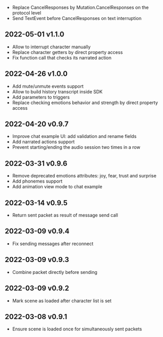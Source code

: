 * Replace CancelResponses by Mutation.CancelResponses on the protocol level
* Send TextEvent before CancelResponses on text interruption

## 2022-05-01 v1.1.0

* Allow to interrupt character manually
* Replace character getters by direct property access
* Fix function call that checks its narrated action

## 2022-04-26 v1.0.0

* Add mute/unmute events support
* Allow to build history transcript inside SDK
* Add parameters to triggers
* Replace checking emotions behavior and strength by direct property access

## 2022-04-20 v0.9.7

* Improve chat example UI: add validation and rename fields
* Add narrated actions support
* Prevent starting/ending the audio session two times in a row

## 2022-03-31 v0.9.6

* Remove deprecated emotions attributes: joy, fear, trust and surprise
* Add phonemes support
* Add animation view mode to chat example

## 2022-03-14 v0.9.5

* Return sent packet as result of message send call

## 2022-03-09 v0.9.4

* Fix sending messages after reconnect

## 2022-03-09 v0.9.3

* Combine packet directly before sending

## 2022-03-09 v0.9.2

* Mark scene as loaded after character list is set

## 2022-03-08 v0.9.1

* Ensure scene is loaded once for simultaneously sent packets
